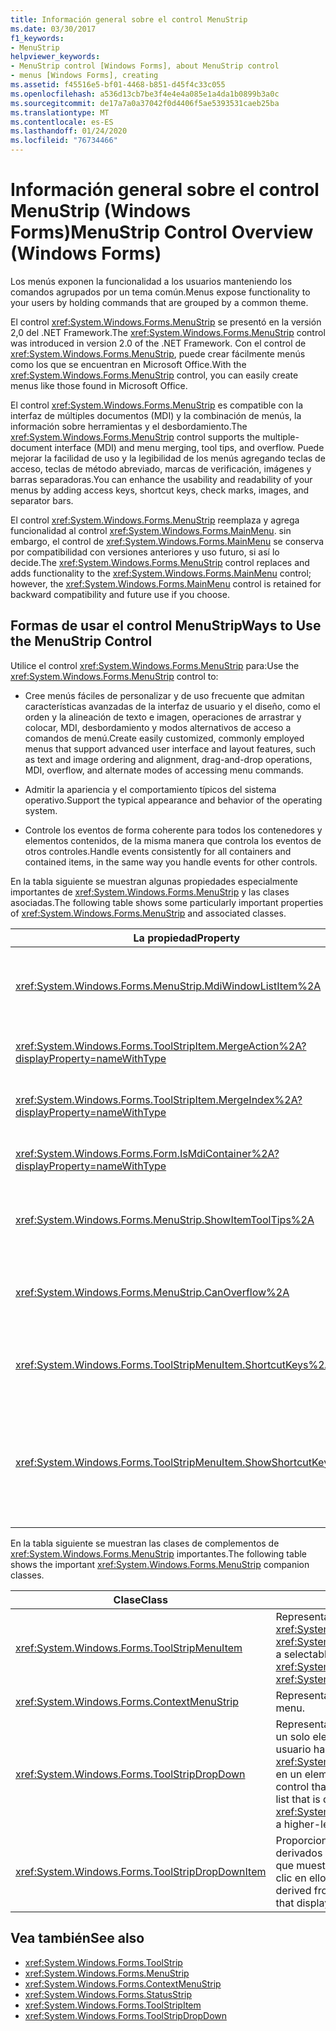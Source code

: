 ```yaml
---
title: Información general sobre el control MenuStrip
ms.date: 03/30/2017
f1_keywords:
- MenuStrip
helpviewer_keywords:
- MenuStrip control [Windows Forms], about MenuStrip control
- menus [Windows Forms], creating
ms.assetid: f45516e5-bf01-4468-b851-d45f4c33c055
ms.openlocfilehash: a536d13cb7be3f4e4e4a085e1a4da1b0899b3a0c
ms.sourcegitcommit: de17a7a0a37042f0d4406f5ae5393531caeb25ba
ms.translationtype: MT
ms.contentlocale: es-ES
ms.lasthandoff: 01/24/2020
ms.locfileid: "76734466"
---
```

# <a name="menustrip-control-overview-windows-forms"></a><span data-ttu-id="7f98d-102">Información general sobre el control MenuStrip (Windows Forms)</span><span class="sxs-lookup"><span data-stu-id="7f98d-102">MenuStrip Control Overview (Windows Forms)</span></span>
<span data-ttu-id="7f98d-103">Los menús exponen la funcionalidad a los usuarios manteniendo los comandos agrupados por un tema común.</span><span class="sxs-lookup"><span data-stu-id="7f98d-103">Menus expose functionality to your users by holding commands that are grouped by a common theme.</span></span>  
  
 <span data-ttu-id="7f98d-104">El control <xref:System.Windows.Forms.MenuStrip> se presentó en la versión 2,0 del .NET Framework.</span><span class="sxs-lookup"><span data-stu-id="7f98d-104">The <xref:System.Windows.Forms.MenuStrip> control was introduced in version 2.0 of the .NET Framework.</span></span> <span data-ttu-id="7f98d-105">Con el control de <xref:System.Windows.Forms.MenuStrip>, puede crear fácilmente menús como los que se encuentran en Microsoft Office.</span><span class="sxs-lookup"><span data-stu-id="7f98d-105">With the <xref:System.Windows.Forms.MenuStrip> control, you can easily create menus like those found in Microsoft Office.</span></span>  
  
 <span data-ttu-id="7f98d-106">El control <xref:System.Windows.Forms.MenuStrip> es compatible con la interfaz de múltiples documentos (MDI) y la combinación de menús, la información sobre herramientas y el desbordamiento.</span><span class="sxs-lookup"><span data-stu-id="7f98d-106">The <xref:System.Windows.Forms.MenuStrip> control supports the multiple-document interface (MDI) and menu merging, tool tips, and overflow.</span></span> <span data-ttu-id="7f98d-107">Puede mejorar la facilidad de uso y la legibilidad de los menús agregando teclas de acceso, teclas de método abreviado, marcas de verificación, imágenes y barras separadoras.</span><span class="sxs-lookup"><span data-stu-id="7f98d-107">You can enhance the usability and readability of your menus by adding access keys, shortcut keys, check marks, images, and separator bars.</span></span>  
  
 <span data-ttu-id="7f98d-108">El control <xref:System.Windows.Forms.MenuStrip> reemplaza y agrega funcionalidad al control <xref:System.Windows.Forms.MainMenu>. sin embargo, el control de <xref:System.Windows.Forms.MainMenu> se conserva por compatibilidad con versiones anteriores y uso futuro, si así lo decide.</span><span class="sxs-lookup"><span data-stu-id="7f98d-108">The <xref:System.Windows.Forms.MenuStrip> control replaces and adds functionality to the <xref:System.Windows.Forms.MainMenu> control; however, the <xref:System.Windows.Forms.MainMenu> control is retained for backward compatibility and future use if you choose.</span></span>  
  
## <a name="ways-to-use-the-menustrip-control"></a><span data-ttu-id="7f98d-109">Formas de usar el control MenuStrip</span><span class="sxs-lookup"><span data-stu-id="7f98d-109">Ways to Use the MenuStrip Control</span></span>  
 <span data-ttu-id="7f98d-110">Utilice el control <xref:System.Windows.Forms.MenuStrip> para:</span><span class="sxs-lookup"><span data-stu-id="7f98d-110">Use the <xref:System.Windows.Forms.MenuStrip> control to:</span></span>  
  
- <span data-ttu-id="7f98d-111">Cree menús fáciles de personalizar y de uso frecuente que admitan características avanzadas de la interfaz de usuario y el diseño, como el orden y la alineación de texto e imagen, operaciones de arrastrar y colocar, MDI, desbordamiento y modos alternativos de acceso a comandos de menú.</span><span class="sxs-lookup"><span data-stu-id="7f98d-111">Create easily customized, commonly employed menus that support advanced user interface and layout features, such as text and image ordering and alignment, drag-and-drop operations, MDI, overflow, and alternate modes of accessing menu commands.</span></span>  
  
- <span data-ttu-id="7f98d-112">Admitir la apariencia y el comportamiento típicos del sistema operativo.</span><span class="sxs-lookup"><span data-stu-id="7f98d-112">Support the typical appearance and behavior of the operating system.</span></span>  
  
- <span data-ttu-id="7f98d-113">Controle los eventos de forma coherente para todos los contenedores y elementos contenidos, de la misma manera que controla los eventos de otros controles.</span><span class="sxs-lookup"><span data-stu-id="7f98d-113">Handle events consistently for all containers and contained items, in the same way you handle events for other controls.</span></span>  
  
 <span data-ttu-id="7f98d-114">En la tabla siguiente se muestran algunas propiedades especialmente importantes de <xref:System.Windows.Forms.MenuStrip> y las clases asociadas.</span><span class="sxs-lookup"><span data-stu-id="7f98d-114">The following table shows some particularly important properties of <xref:System.Windows.Forms.MenuStrip> and associated classes.</span></span>  
  
|<span data-ttu-id="7f98d-115">La propiedad</span><span class="sxs-lookup"><span data-stu-id="7f98d-115">Property</span></span>|<span data-ttu-id="7f98d-116">Descripción</span><span class="sxs-lookup"><span data-stu-id="7f98d-116">Description</span></span>|  
|--------------|-----------------|  
|<xref:System.Windows.Forms.MenuStrip.MdiWindowListItem%2A>|<span data-ttu-id="7f98d-117">Obtiene o establece el <xref:System.Windows.Forms.ToolStripMenuItem> que se usa para mostrar una lista de formularios MDI secundarios.</span><span class="sxs-lookup"><span data-stu-id="7f98d-117">Gets or sets the <xref:System.Windows.Forms.ToolStripMenuItem> that is used to display a list of MDI child forms.</span></span>|  
|<xref:System.Windows.Forms.ToolStripItem.MergeAction%2A?displayProperty=nameWithType>|<span data-ttu-id="7f98d-118">Obtiene o establece cómo se combinan los menús secundarios con los menús primarios en las aplicaciones MDI.</span><span class="sxs-lookup"><span data-stu-id="7f98d-118">Gets or sets how child menus are merged with parent menus in MDI applications.</span></span>|  
|<xref:System.Windows.Forms.ToolStripItem.MergeIndex%2A?displayProperty=nameWithType>|<span data-ttu-id="7f98d-119">Obtiene o establece la posición de un elemento combinado en un menú de aplicaciones MDI.</span><span class="sxs-lookup"><span data-stu-id="7f98d-119">Gets or sets the position of a merged item within a menu in MDI applications.</span></span>|  
|<xref:System.Windows.Forms.Form.IsMdiContainer%2A?displayProperty=nameWithType>|<span data-ttu-id="7f98d-120">Obtiene o establece un valor que indica si el formulario es un contenedor de formularios MDI secundarios.</span><span class="sxs-lookup"><span data-stu-id="7f98d-120">Gets or sets a value indicating whether the form is a container for MDI child forms.</span></span>|  
|<xref:System.Windows.Forms.MenuStrip.ShowItemToolTips%2A>|<span data-ttu-id="7f98d-121">Obtiene o establece un valor que indica si se muestra información sobre herramientas para el <xref:System.Windows.Forms.MenuStrip>.</span><span class="sxs-lookup"><span data-stu-id="7f98d-121">Gets or sets a value indicating whether tool tips are shown for the <xref:System.Windows.Forms.MenuStrip>.</span></span>|  
|<xref:System.Windows.Forms.MenuStrip.CanOverflow%2A>|<span data-ttu-id="7f98d-122">Obtiene o establece un valor que indica si <xref:System.Windows.Forms.MenuStrip> admite la funcionalidad del desbordamiento.</span><span class="sxs-lookup"><span data-stu-id="7f98d-122">Gets or sets a value indicating whether the <xref:System.Windows.Forms.MenuStrip> supports overflow functionality.</span></span>|  
|<xref:System.Windows.Forms.ToolStripMenuItem.ShortcutKeys%2A>|<span data-ttu-id="7f98d-123">Obtiene o establece las teclas de método abreviado asociadas a <xref:System.Windows.Forms.ToolStripMenuItem>.</span><span class="sxs-lookup"><span data-stu-id="7f98d-123">Gets or sets the shortcut keys associated with the <xref:System.Windows.Forms.ToolStripMenuItem>.</span></span>|  
|<xref:System.Windows.Forms.ToolStripMenuItem.ShowShortcutKeys%2A>|<span data-ttu-id="7f98d-124">Obtiene o establece un valor que indica si las teclas de método abreviado asociadas a <xref:System.Windows.Forms.ToolStripMenuItem> se muestran al lado de <xref:System.Windows.Forms.ToolStripMenuItem>.</span><span class="sxs-lookup"><span data-stu-id="7f98d-124">Gets or sets a value indicating whether the shortcut keys that are associated with the <xref:System.Windows.Forms.ToolStripMenuItem> are displayed next to the <xref:System.Windows.Forms.ToolStripMenuItem>.</span></span>|  
  
 <span data-ttu-id="7f98d-125">En la tabla siguiente se muestran las clases de complementos de <xref:System.Windows.Forms.MenuStrip> importantes.</span><span class="sxs-lookup"><span data-stu-id="7f98d-125">The following table shows the important <xref:System.Windows.Forms.MenuStrip> companion classes.</span></span>  
  
|<span data-ttu-id="7f98d-126">Clase</span><span class="sxs-lookup"><span data-stu-id="7f98d-126">Class</span></span>|<span data-ttu-id="7f98d-127">Descripción</span><span class="sxs-lookup"><span data-stu-id="7f98d-127">Description</span></span>|  
|-----------|-----------------|  
|<xref:System.Windows.Forms.ToolStripMenuItem>|<span data-ttu-id="7f98d-128">Representa una opción seleccionable mostrada en un <xref:System.Windows.Forms.MenuStrip> o <xref:System.Windows.Forms.ContextMenuStrip>.</span><span class="sxs-lookup"><span data-stu-id="7f98d-128">Represents a selectable option displayed on a <xref:System.Windows.Forms.MenuStrip> or <xref:System.Windows.Forms.ContextMenuStrip>.</span></span>|  
|<xref:System.Windows.Forms.ContextMenuStrip>|<span data-ttu-id="7f98d-129">Representa un menú contextual.</span><span class="sxs-lookup"><span data-stu-id="7f98d-129">Represents a shortcut menu.</span></span>|  
|<xref:System.Windows.Forms.ToolStripDropDown>|<span data-ttu-id="7f98d-130">Representa un control que permite al usuario seleccionar un solo elemento de una lista que se muestra cuando el usuario hace clic en un <xref:System.Windows.Forms.ToolStripDropDownButton> o en un elemento de menú de nivel superior.</span><span class="sxs-lookup"><span data-stu-id="7f98d-130">Represents a control that allows the user to select a single item from a list that is displayed when the user clicks a <xref:System.Windows.Forms.ToolStripDropDownButton> or a higher-level menu item.</span></span>|  
|<xref:System.Windows.Forms.ToolStripDropDownItem>|<span data-ttu-id="7f98d-131">Proporciona la funcionalidad básica para los controles derivados de <xref:System.Windows.Forms.ToolStripItem> que muestran los elementos desplegables cuando se hace clic en ellos.</span><span class="sxs-lookup"><span data-stu-id="7f98d-131">Provides basic functionality for controls derived from <xref:System.Windows.Forms.ToolStripItem> that display drop-down items when clicked.</span></span>|  
  
## <a name="see-also"></a><span data-ttu-id="7f98d-132">Vea también</span><span class="sxs-lookup"><span data-stu-id="7f98d-132">See also</span></span>

- <xref:System.Windows.Forms.ToolStrip>
- <xref:System.Windows.Forms.MenuStrip>
- <xref:System.Windows.Forms.ContextMenuStrip>
- <xref:System.Windows.Forms.StatusStrip>
- <xref:System.Windows.Forms.ToolStripItem>
- <xref:System.Windows.Forms.ToolStripDropDown>
